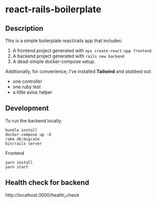 # react-rails-boilerplate

## Description

This is a simple boilerplate react/rails app that includes:

1. A frontend project generated with `npx create-react-app frontend`
2. A backend project generated with `rails new backend`
3. A dead-simple docker-compose setup.

Additionally, for convenience, I've installed **Tailwind** and stubbed out:
- one controller
- one ruby test
- a little axios helper

## Development

To run the backend locally:
```
bundle install
docker-compose up -d
rake db:migrate
bin/rails server
```

Frontend
```
yarn install
yarn start
```

## Health check for backend
http://localhost:3000/health_check

